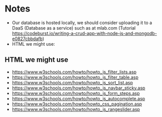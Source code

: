 # Notes

* Our database is hosted locally, we should consider uploading it to a DaaS (Database as a service) such as at mlab.com (Tutorial <https://codeburst.io/writing-a-crud-app-with-node-js-and-mongodb-e0827cbbdafb>)
* HTML we might use:
  
## HTML we might use

* <https://www.w3schools.com/howto/howto_js_filter_lists.asp>
* <https://www.w3schools.com/howto/howto_js_filter_table.asp>
* <https://www.w3schools.com/howto/howto_js_sort_list.asp>
* <https://www.w3schools.com/howto/howto_js_navbar_sticky.asp>
* <https://www.w3schools.com/howto/howto_js_form_steps.asp>
* <https://www.w3schools.com/howto/howto_js_autocomplete.asp>
* <https://www.w3schools.com/howto/howto_css_pagination.asp>
* <https://www.w3schools.com/howto/howto_js_rangeslider.asp>
